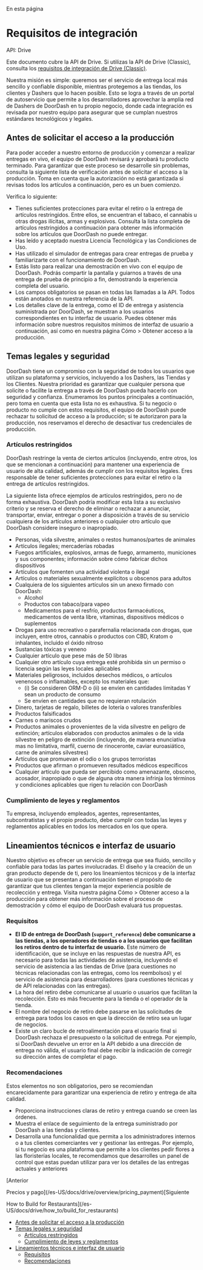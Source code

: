 En esta página

# Requisitos de integración

API: Drive

Este documento cubre la API de Drive. Si utilizas la API de Drive (Classic), consulta los [requisitos de integración de Drive (Classic)](/es-US/docs/drive_classic/overview/integration_requirements).

Nuestra misión es simple: queremos ser el servicio de entrega local más sencillo y confiable disponible, mientras protegemos a las tiendas, los clientes y Dashers que lo hacen posible. Esto se logra a través de un portal de autoservicio que permite a los desarrolladores aprovechar la amplia red de Dashers de DoorDash en tu propio negocio, donde cada integración es revisada por nuestro equipo para asegurar que se cumplan nuestros estándares tecnológicos y legales.

## Antes de solicitar el acceso a la producción[​](#antes-de-solicitar-el-acceso-a-la-producción "Enlace directo al encabezado")

Para poder acceder a nuestro entorno de producción y comenzar a realizar entregas en vivo, el equipo de DoorDash revisará y aprobará tu producto terminado. Para garantizar que este proceso se desarrolle sin problemas, consulta la siguiente lista de verificación antes de solicitar el acceso a la producción. Toma en cuenta que la autorización no está garantizada si revisas todos los artículos a continuación, pero es un buen comienzo.

Verifica lo siguiente:

* Tienes suficientes protecciones para evitar el retiro o la entrega de artículos restringidos. Entre ellos, se encuentran el tabaco, el cannabis u otras drogas ilícitas, armas y explosivos. Consulta la lista completa de artículos restringidos a continuación para obtener más información sobre los artículos que DoorDash no puede entregar.
* Has leído y aceptado nuestra Licencia Tecnológica y las Condiciones de Uso.
* Has utilizado el simulador de entregas para crear entregas de prueba y familiarizarte con el funcionamiento de DoorDash.
* Estás listo para realizar una demostración en vivo con el equipo de DoorDash. Podrás compartir la pantalla y guiarnos a través de una entrega de prueba de principio a fin, demostrando la experiencia completa del usuario.
* Los campos obligatorios se pasan en todas las llamadas a la API. Todos están anotados en nuestra referencia de la API.
* Los detalles clave de la entrega, como el ID de entrega y asistencia suministrada por DoorDash, se muestran a los usuarios correspondientes en tu interfaz de usuario. Puedes obtener más información sobre nuestros requisitos mínimos de interfaz de usuario a continuación, así como en nuestra página Cómo > Obtener acceso a la producción.

## Temas legales y seguridad[​](#temas-legales-y-seguridad "Enlace directo al encabezado")

DoorDash tiene un compromiso con la seguridad de todos los usuarios que utilizan su plataforma y servicios, incluyendo a los Dashers, las Tiendas y los Clientes. Nuestra prioridad es garantizar que cualquier persona que solicite o facilite la entrega a través de DoorDash pueda hacerlo con seguridad y confianza. Enumeramos los puntos principales a continuación, pero toma en cuenta que esta lista no es exhaustiva. Si tu negocio o producto no cumple con estos requisitos, el equipo de DoorDash puede rechazar tu solicitud de acceso a la producción; si te autorizaron para la producción, nos reservamos el derecho de desactivar tus credenciales de producción.

### Artículos restringidos[​](#artículos-restringidos "Enlace directo al encabezado")

DoorDash restringe la venta de ciertos artículos (incluyendo, entre otros, los que se mencionan a continuación) para mantener una experiencia de usuario de alta calidad, además de cumplir con los requisitos legales. Eres responsable de tener suficientes protecciones para evitar el retiro o la entrega de artículos restringidos.

La siguiente lista ofrece ejemplos de artículos restringidos, pero no de forma exhaustiva. DoorDash podría modificar esta lista a su exclusivo criterio y se reserva el derecho de eliminar o rechazar a anunciar, transportar, enviar, entregar o poner a disposición a través de su servicio cualquiera de los artículos anteriores o cualquier otro artículo que DoorDash considere inseguro o inapropiado.

* Personas, vida silvestre, animales o restos humanos/partes de animales
* Artículos ilegales; mercaderías robadas
* Fuegos artificiales, explosivos, armas de fuego, armamento, municiones y sus componentes; información sobre cómo fabricar dichos dispositivos
* Artículos que fomenten una actividad violenta o ilegal
* Artículos o materiales sexualmente explícitos u obscenos para adultos
* Cualquiera de los siguientes artículos sin un anexo firmado con DoorDash:
  + Alcohol
  + Productos con tabaco/para vapeo
  + Medicamentos para el resfrío, productos farmacéuticos, medicamentos de venta libre, vitaminas, dispositivos médicos o suplementos
* Drogas para uso recreativo o parafernalia relacionada con drogas, que incluyen, entre otros, cannabis o productos con CBD, Kratom o inhalantes, incluido el óxido nitroso
* Sustancias tóxicas y veneno
* Cualquier artículo que pese más de 50 libras
* Cualquier otro artículo cuya entrega esté prohibida sin un permiso o licencia según las leyes locales aplicables
* Materiales peligrosos, incluidos desechos médicos, o artículos venenosos o inflamables, excepto los materiales que:
  + (i) Se consideren ORM-D o (ii) se envíen en cantidades limitadas Y sean un producto de consumo
  + Se envíen en cantidades que no requieran rotulación
* Dinero, tarjetas de regalo, billetes de lotería o valores transferibles
* Productos falsificados
* Carnes o mariscos crudos
* Productos animales o provenientes de la vida silvestre en peligro de extinción; artículos elaborados con productos animales o de la vida silvestre en peligro de extinción (incluyendo, de manera enunciativa mas no limitativa, marfil, cuerno de rinoceronte, caviar euroasiático, carne de animales silvestres)
* Artículos que promuevan el odio o los grupos terroristas
* Productos que afirman o promueven resultados médicos específicos
* Cualquier artículo que pueda ser percibido como amenazante, obsceno, acosador, inapropiado o que de alguna otra manera infrinja los términos y condiciones aplicables que rigen tu relación con DoorDash

### Cumplimiento de leyes y reglamentos[​](#cumplimiento-de-leyes-y-reglamentos "Enlace directo al encabezado")

Tu empresa, incluyendo empleados, agentes, representantes, subcontratistas y el propio producto, debe cumplir con todas las leyes y reglamentos aplicables en todos los mercados en los que opera.

## Lineamientos técnicos e interfaz de usuario[​](#lineamientos-técnicos-e-interfaz-de-usuario "Enlace directo al encabezado")

Nuestro objetivo es ofrecer un servicio de entrega que sea fluido, sencillo y confiable para todas las partes involucradas. El diseño y la creación de un gran producto depende de ti, pero los lineamientos técnicos y de la interfaz de usuario que se presentan a continuación tienen el propósito de garantizar que tus clientes tengan la mejor experiencia posible de recolección y entrega. Visita nuestra página Cómo > Obtener acceso a la producción para obtener más información sobre el proceso de demostración y cómo el equipo de DoorDash evaluará tus propuestas.

### Requisitos[​](#requisitos "Enlace directo al encabezado")

* **El ID de entrega de DoorDash (`support_reference`) debe comunicarse a las tiendas, a los operadores de tiendas o a los usuarios que facilitan los retiros dentro de tu interfaz de usuario.** Este número de identificación, que se incluye en las respuestas de nuestra API, es necesario para todas las actividades de asistencia, incluyendo el servicio de asistencia a las tiendas de Drive (para cuestiones no técnicas relacionadas con las entregas, como los reembolsos) y el servicio de asistencia para desarrolladores (para cuestiones técnicas y de API relacionadas con las entregas).
* La hora del retiro debe comunicarse al usuario o usuarios que facilitan la recolección. Esto es más frecuente para la tienda o el operador de la tienda.
* El nombre del negocio de retiro debe pasarse en las solicitudes de entrega para todos los casos en que la dirección de retiro sea un lugar de negocios.
* Existe un claro bucle de retroalimentación para el usuario final si DoorDash rechaza el presupuesto o la solicitud de entrega. Por ejemplo, si DoorDash devuelve un error en la API debido a una dirección de entrega no válida, el usuario final debe recibir la indicación de corregir su dirección antes de completar el pago.

### Recomendaciones[​](#recomendaciones "Enlace directo al encabezado")

Estos elementos no son obligatorios, pero se recomiendan encarecidamente para garantizar una experiencia de retiro y entrega de alta calidad.

* Proporciona instrucciones claras de retiro y entrega cuando se creen las órdenes.
* Muestra el enlace de seguimiento de la entrega suministrado por DoorDash a las tiendas y clientes.
* Desarrolla una funcionalidad que permita a los administradores internos o a tus clientes comerciantes ver y gestionar las entregas. Por ejemplo, si tu negocio es una plataforma que permite a los clientes pedir flores a las floristerías locales, te recomendamos que desarrolles un panel de control que estas puedan utilizar para ver los detalles de las entregas actuales y anteriores

[Anterior

Precios y pago](/es-US/docs/drive/overview/pricing_payment)[Siguiente

How to Build for Restaurants](/es-US/docs/drive/how_to/build_for_restaurants)

* [Antes de solicitar el acceso a la producción](#antes-de-solicitar-el-acceso-a-la-producción)
* [Temas legales y seguridad](#temas-legales-y-seguridad)
  + [Artículos restringidos](#artículos-restringidos)
  + [Cumplimiento de leyes y reglamentos](#cumplimiento-de-leyes-y-reglamentos)
* [Lineamientos técnicos e interfaz de usuario](#lineamientos-técnicos-e-interfaz-de-usuario)
  + [Requisitos](#requisitos)
  + [Recomendaciones](#recomendaciones)